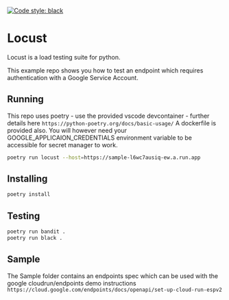 [![Code style: black](https://img.shields.io/badge/code%20style-black-000000.svg)](https://github.com/psf/black)

# Locust

Locust is a load testing suite for python.

This example repo shows you how to test an endpoint which requires authentication with a Google Service Account.

## Running

This repo uses poetry - use the provided vscode devcontainer - further details here `https://python-poetry.org/docs/basic-usage/`
A dockerfile is provided also.
You will however need your GOOGLE_APPLICAION_CREDENTIALS environment variable to be accessible for secret manager to work.

```sh
poetry run locust --host=https://sample-l6wc7ausiq-ew.a.run.app
```

## Installing

```sh
poetry install
```

## Testing

```sh
poetry run bandit .
poetry run black .
```

## Sample

The Sample folder contains an endpoints spec which can be used with the google cloudrun/endpoints demo instructions
`https://cloud.google.com/endpoints/docs/openapi/set-up-cloud-run-espv2`
